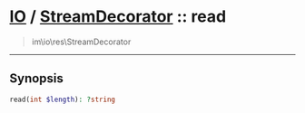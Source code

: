 # [IO](IO.md) / [StreamDecorator](IO-StreamDecorator.md) :: read
 > im\io\res\StreamDecorator
____

## Synopsis
```php
read(int $length): ?string
```
